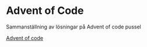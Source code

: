# Advent of Code

Sammanställning av lösningar på Advent of code pussel

[Advent of code](https://adventofcode.com/)
